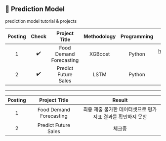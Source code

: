 ## 📂 Prediction Model
prediction model tutorial & projects

| Posting | Check | Project Title  | Methodology | Programming | URL |
| :------: |:---: | :----------------------: | :--------------: | :------------: | :----------------------------------: |
| 1 | ✔️ | Food Demand Forecasting | XGBoost | Python | https://www.kaggle.com/datasets/kannanaikkal/food-demand-forecasting |
| 2 | ✔️ | Predict Future Sales | LSTM | Python | https://www.kaggle.com/competitions/competitive-data-science-predict-future-sales |

--------------------
| Posting | Project Title  | Result |
| :------: | :----------------------: | :--------------: |
| 1 | Food Demand Forecasting | 최종 제출 불가한 데이터셋으로 평가지표 결과를 확인하지 못함 |
| 2 |Predict Future Sales | 체크중 |
